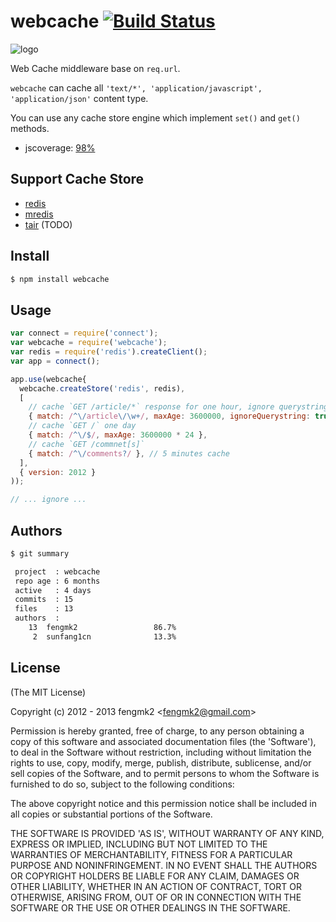 webcache [![Build Status](https://secure.travis-ci.org/fengmk2/webcache.png)](http://travis-ci.org/fengmk2/webcache)
=======

![logo](https://raw.github.com/fengmk2/webcache/master/logo.png)

Web Cache middleware base on `req.url`.

`webcache` can cache all `'text/*', 'application/javascript', 'application/json'` content type.

You can use any cache store engine which implement `set()` and `get()` methods.

* jscoverage: [98%](http://fengmk2.github.com/coverage/webcache.html)

## Support Cache Store

* [redis](https://github.com/mranney/node_redis)
* [mredis](https://github.com/dead-horse/multi_redis)
* [tair](https://github.com/sunfang1cn/node-tair) (TODO)

## Install

```bash
$ npm install webcache
```

## Usage

```js
var connect = require('connect');
var webcache = require('webcache');
var redis = require('redis').createClient();
var app = connect();

app.use(webcache{
  webcache.createStore('redis', redis),
  [
    // cache `GET /article/*` response for one hour, ignore querystring params, enable browser cache
    { match: /^\/article\/\w+/, maxAge: 3600000, ignoreQuerystring: true, clientCache: true },
    // cache `GET /` one day
    { match: /^\/$/, maxAge: 3600000 * 24 },
    // cache `GET /commnet[s]` 
    { match: /^\/comments?/ }, // 5 minutes cache
  ],
  { version: 2012 }
));

// ... ignore ...
```

## Authors

```bash
$ git summary 

 project  : webcache
 repo age : 6 months
 active   : 4 days
 commits  : 15
 files    : 13
 authors  : 
    13  fengmk2                 86.7%
     2  sunfang1cn              13.3%
```

## License 

(The MIT License)

Copyright (c) 2012 - 2013 fengmk2 &lt;fengmk2@gmail.com&gt;

Permission is hereby granted, free of charge, to any person obtaining
a copy of this software and associated documentation files (the
'Software'), to deal in the Software without restriction, including
without limitation the rights to use, copy, modify, merge, publish,
distribute, sublicense, and/or sell copies of the Software, and to
permit persons to whom the Software is furnished to do so, subject to
the following conditions:

The above copyright notice and this permission notice shall be
included in all copies or substantial portions of the Software.

THE SOFTWARE IS PROVIDED 'AS IS', WITHOUT WARRANTY OF ANY KIND,
EXPRESS OR IMPLIED, INCLUDING BUT NOT LIMITED TO THE WARRANTIES OF
MERCHANTABILITY, FITNESS FOR A PARTICULAR PURPOSE AND NONINFRINGEMENT.
IN NO EVENT SHALL THE AUTHORS OR COPYRIGHT HOLDERS BE LIABLE FOR ANY
CLAIM, DAMAGES OR OTHER LIABILITY, WHETHER IN AN ACTION OF CONTRACT,
TORT OR OTHERWISE, ARISING FROM, OUT OF OR IN CONNECTION WITH THE
SOFTWARE OR THE USE OR OTHER DEALINGS IN THE SOFTWARE.